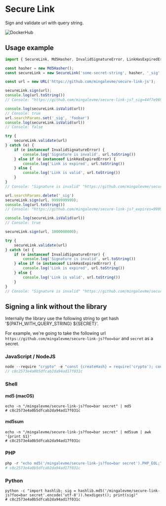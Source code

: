 # Secure Link

Sign and validate url with query string.

![DockerHub](https://github.com/mingalevme/secure-link-js/actions/workflows/quality.yml/badge.svg)

## Usage example

```typescript
import { SecureLink, Md5Hasher, InvalidSignatureError, LinkHasExpiredError } from "@mingalevme/secure-link";

const hasher = new Md5Hasher();
const secureLink = new SecureLink('some-secret-string', hasher, '_sig', '_expires');

const url = new URL('https://github.com/mingalevme/secure-link-js');

secureLink.sign(url);
console.log(url.toString())
// Console: "https://github.com/mingalevme/secure-link-js?_sig=44f7e969164072bf613c2c9aad83fdc3"

console.log(secureLink.isValid(url))
// Console: true
url.searchParams.set('_sig', 'foobar')
console.log(secureLink.isValid(url))
// Console: false

try {
    secureLink.validate(url)
} catch (e) {
    if (e instanceof InvalidSignatureError) {
        console.log('Signature is invalid', url.toString())
    } else if (e instanceof LinkHasExpiredError) {
        console.log('Link is expired', url.toString())
    } else {
        console.log('Link is valid', url.toString())
    }
}
// Console: "Signature is invalid" "https://github.com/mingalevme/secure-link-js?_sig=foobar"

url.searchParams.delete('_sig')
secureLink.sign(url, 9999999999);
console.log(url.toString())
// Console: "https://github.com/mingalevme/secure-link-js?_expires=9999999999&_sig=fcacdf6e027d8ed726137b77435bff77"

console.log(secureLink.isValid(url))
// Console: true

secureLink.sign(url, 1000000000);

try {
    secureLink.validate(url)
} catch (e) {
    if (e instanceof InvalidSignatureError) {
        console.log('Signature is invalid', url.toString())
    } else if (e instanceof LinkHasExpiredError) {
        console.log('Link is expired', url.toString())
    } else {
        console.log('Link is valid', url.toString())
    }
}
// Console: "Signature is invalid" "https://github.com/mingalevme/secure-link-js?_expires=9999…_expires=1000000000&_sig=456d33904ef4017646827d17396c11ef"
```

## Signing a link without the library

Internally the library use the following string to get hash '${PATH_WITH_QUERY_STRING} ${SECRET}'.

For example, we're going to take the following url `https://github.com/mingalevme/secure-link-js?foo=bar` and `secret` as a secret.

### JavaScript / NodeJS

```javascript
node --require "crypto" -e "const {createHash} = require('crypto'); const sig = createHash('md5').update('/mingalevme/secure-link-js?foo=bar secret').digest('hex'); console.log(sig);"
// c8c2573e4a0b5dfcab2da94ad17f031c
```

### Shell

#### md5 (macOS)

```shell
echo -n "/mingalevme/secure-link-js?foo=bar secret" | md5
# c8c2573e4a0b5dfcab2da94ad17f031c
```

#### md5sum

```shell
echo -n "/mingalevme/secure-link-js?foo=bar secret" | md5sum | awk '{print $1}'
# c8c2573e4a0b5dfcab2da94ad17f031c
```

### PHP

```php
php -r "echo md5('/mingalevme/secure-link-js?foo=bar secret').PHP_EOL;"
# c8c2573e4a0b5dfcab2da94ad17f031c
```

### Python

```
python -c "import hashlib; sig = hashlib.md5('/mingalevme/secure-link-js?foo=bar secret'.encode('utf-8')).hexdigest(); print(sig)"
# c8c2573e4a0b5dfcab2da94ad17f031c
```

